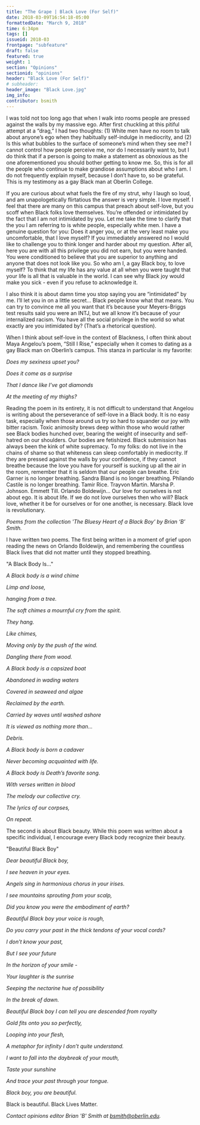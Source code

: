 ```yaml
---
title: "The Grape | Black Love (For Self)"
date: 2018-03-09T16:54:18-05:00
formattedDate: "March 9, 2018"
time: 6:34pm
tags: []
issueid: 2018-03
frontpage: "subfeature"
draft: false
featured: true
weight: 1 
section: "Opinions"
sectionid: "opinions"
header: "Black Love (For Self)"
# subheader:
header_image: "Black Love.jpg"
img_info:
contributor: bsmith
---
```


I was told not too long ago that when I walk into rooms people are pressed against the walls by my massive ego. After first chuckling at this pitiful attempt at a “drag,” I had two thoughts: (1) White men have no room to talk about anyone’s ego when they habitually self-indulge in mediocrity, and (2) Is this what bubbles to the surface of someone’s mind when they see me? I cannot control how people perceive me, nor do I necessarily want to, but I do think that if a person is going to make a statement as obnoxious as the one aforementioned you should bother getting to know me. So, this is for all the people who continue to make grandiose assumptions about who I am. I do not frequently explain myself, because I don’t have to, so be grateful. This is my testimony as a gay Black man at Oberlin College.  

If you are curious about what fuels the fire of my strut, why I laugh so loud, and am unapologetically flirtatious the answer is very simple. I love myself. I feel that there are many on this campus that preach about self-love, but you scoff when Black folks love themselves. You’re offended or intimidated by the fact that I am not intimidated by you. Let me take the time to clarify that the you I am referring to is white people, especially white men. I have a genuine question for you: Does it anger you, or at the very least make you uncomfortable, that I love myself? If you immediately answered no I would like to challenge you to think longer and harder about my question. After all, here you are with all this privilege you did not earn, but you were handed. You were conditioned to believe that you are superior to anything and anyone that does not look like you. So who am I, a gay Black boy, to love myself? To think that my life has any value at all when you were taught that your life is all that is valuable in the world. I can see why Black joy would make you sick - even if you refuse to acknowledge it.

I also think it is about damn time you stop saying you are “intimidated” by me. I’ll let you in on a little secret… Black people know what that means. You can try to convince me all you want that it’s because your Meyers-Briggs test results said you were an INTJ, but we all know it’s because of your internalized racism. You have all the social privilege in the world so what exactly are you intimidated by? (That’s a rhetorical question).

When I think about self-love in the context of Blackness, I often think about Maya Angelou’s poem, “Still I Rise,” especially when it comes to dating as a gay Black man on Oberlin’s campus. This stanza in particular is my favorite:



*Does my sexiness upset you?*

*Does it come as a surprise*

*That I dance like I’ve got diamonds*

*At the meeting of my thighs?*



Reading the poem in its entirety, it is not difficult to understand that Angelou is writing about the perseverance of self-love in a Black body. It is no easy task, especially when those around us try so hard to squander our joy with bitter racism. Toxic animosity brews deep within those who would rather see Black bodies hunched over, bearing the weight of insecurity and self-hatred on our shoulders. Our bodies are fetishized. Black submission has always been the kink of white supremacy.
To my folks: do not live in the chains of shame so that whiteness can sleep comfortably in mediocrity. If they are pressed against the walls by your confidence, if they cannot breathe because the love you have for yourself is sucking up all the air in the room, remember that it is seldom that our people can breathe. Eric Garner is no longer breathing. Sandra Bland is no longer breathing. Philando Castile is no longer breathing. Tamir Rice. Trayvon Martin. Marsha P. Johnson. Emmett Till. Orlando Boldewijn... Our love for ourselves is not about ego. It is about life. If we do not love ourselves then who will? Black love, whether it be for ourselves or for one another, is necessary. Black love is revolutionary.

*Poems from the collection \'The Bluesy Heart of a Black Boy’ by Brian ‘B’ Smith.*

I have written two poems. The first being written in a moment of grief upon reading the news on Orlando Boldewijn, and remembering the countless Black lives that did not matter until they stopped breathing.

"A Black Body Is…"


*A Black body is a wind chime*

*Limp and loose,*

*hanging from a tree.*

*The soft chimes a mournful cry from the spirit.*

*They hang.*

*Like chimes,*

*Moving only by the push of the wind.*

*Dangling there from wood.*


*A Black body is a capsized boat*

*Abandoned in wading waters*

*Covered in seaweed and algae*

*Reclaimed by the earth.*

*Carried by waves until washed ashore*

*It is viewed as nothing more than…*

*Debris.*


*A Black body is born a cadaver*

*Never becoming acquainted with life.*


*A Black body is Death’s favorite song.*

*With verses written in blood*

*The melody our collective cry.*

*The lyrics of our corpses,*

*On repeat.*

The second is about Black beauty. While this poem was written about a specific individual, I encourage every Black body recognize their beauty.

"Beautiful Black Boy"

*Dear beautiful Black boy,*


*I see heaven in your eyes.*

*Angels sing in harmonious chorus in your irises.*

*I see mountains sprouting from your scalp,*

*Did you know you were the embodiment of earth?*


*Beautiful Black boy your voice is rough,*

*Do you carry your past in the thick tendons of your vocal cords?*

*I don’t know your past,*

*But I see your future*

*In the horizon of your smile -*

*Your laughter is the sunrise*

*Seeping the nectarine hue of possibility*

*In the break of dawn.*


*Beautiful Black boy I can tell you are descended from royalty*

*Gold fits onto you so perfectly,*

*Looping into your flesh,*

*A metaphor for infinity I don’t quite understand.*

*I want to fall into the daybreak of your mouth,*

*Taste your sunshine*

*And trace your past through your tongue.*

*Black boy, you are beautiful.*


Black is beautiful.
Black Lives Matter.

*Contact opinions editor Brian 'B' Smith at bsmith@oberlin.edu.*
